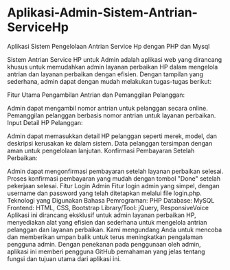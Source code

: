 # Aplikasi-Admin-Sistem-Antrian-ServiceHp
Aplikasi Sistem Pengelolaan Antrian Service Hp dengan PHP dan Mysql

Sistem Antrian Service HP untuk Admin adalah aplikasi web yang dirancang khusus untuk memudahkan admin layanan perbaikan HP dalam mengelola antrian dan layanan perbaikan dengan efisien. Dengan tampilan yang sederhana, admin dapat dengan mudah melakukan tugas-tugas berikut:

Fitur Utama
Pengambilan Antrian dan Pemanggilan Pelanggan:

Admin dapat mengambil nomor antrian untuk pelanggan secara online.
Pemanggilan pelanggan berbasis nomor antrian untuk layanan perbaikan.
Input Detail HP Pelanggan:

Admin dapat memasukkan detail HP pelanggan seperti merek, model, dan deskripsi kerusakan ke dalam sistem.
Data pelanggan tersimpan dengan aman untuk pengelolaan lanjutan.
Konfirmasi Pembayaran Setelah Perbaikan:

Admin dapat mengonfirmasi pembayaran setelah layanan perbaikan selesai.
Proses konfirmasi pembayaran yang mudah dengan tombol "Done" setelah pekerjaan selesai.
Fitur Login Admin
Fitur login admin yang simpel, dengan username dan password yang telah ditetapkan melalui file login.php.
Teknologi yang Digunakan
Bahasa Pemrograman: PHP
Database: MySQL
Frontend: HTML, CSS, Bootstrap
Library/Tool: jQuery, ResponsiveVoice
Aplikasi ini dirancang eksklusif untuk admin layanan perbaikan HP, menyediakan alat yang efisien dan sederhana untuk mengelola antrian pelanggan dan layanan perbaikan. Kami mengundang Anda untuk mencoba dan memberikan umpan balik untuk terus meningkatkan pengalaman pengguna admin. Dengan penekanan pada penggunaan oleh admin, aplikasi ini memberi pengguna GitHub pemahaman yang jelas tentang fungsi dan tujuan utama dari aplikasi ini.

